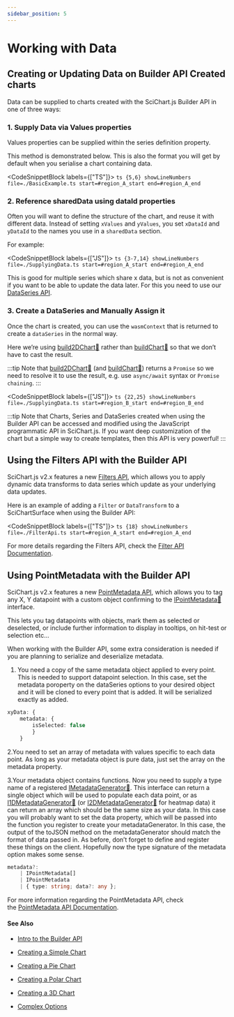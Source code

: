 ```yaml
---
sidebar_position: 5
---
```


# Working with Data

Creating or Updating Data on Builder API Created charts
-------------------------------------------------------

Data can be supplied to charts created with the SciChart.js Builder API in one of three ways:

### 1. Supply Data via Values properties

Values properties can be supplied within the series definition property.

This method is demonstrated below. This is also the format you will get by default when you serialise a chart containing data.

<CodeSnippetBlock labels={["TS"]}>
    ```ts {5,6} showLineNumbers file=./BasicExample.ts start=#region_A_start end=#region_A_end
    ```
</CodeSnippetBlock>

### 2. Reference sharedData using dataId properties

Often you will want to define the structure of the chart, and reuse it with different data. Instead of setting `xValues` and `yValues`, you set `xDataId` and `yDataId` to the names you use in a `sharedData` section.

For example:

<CodeSnippetBlock labels={["JS"]}>
    ```ts {3-7,14} showLineNumbers file=./SupplyingData.ts start=#region_A_start end=#region_A_end
    ```
</CodeSnippetBlock>

This is good for multiple series which share x data, but is not as convenient if you want to be able to update the data later. For this you need to use our [DataSeries API](/2d-charts/chart-types/data-series-api/data-series-api-overview).

### 3. Create a DataSeries and Manually Assign it

Once the chart is created, you can use the `wasmContext` that is returned to create a `dataSeries` in the normal way.

Here we’re using [build2DChart:blue_book:](https://www.scichart.com/documentation/js/current/typedoc/index.html#chartbuilder#build2dchart) rather than [buildChart:blue_book:](https://www.scichart.com/documentation/js/current/typedoc/index.html#chartbuilder#buildchart) so that we don’t have to cast the result.

:::tip
Note that [build2DChart:blue_book:](https://www.scichart.com/documentation/js/current/typedoc/index.html#chartbuilder#build2dchart) (and [buildChart:blue_book:](https://www.scichart.com/documentation/js/current/typedoc/index.html#chartbuilder#buildchart)) returns a `Promise` so we need to resolve it to use the result, e.g. use `async/await` syntax or `Promise chaining`.
:::

<CodeSnippetBlock labels={["JS"]}>
    ```ts {22,25} showLineNumbers file=./SupplyingData.ts start=#region_B_start end=#region_B_end
    ```
</CodeSnippetBlock>

:::tip
Note that Charts, Series and DataSeries created when using the Builder API can be accessed and modified using the JavaScript programmatic API in SciChart.js. If you want deep customization of the chart but a simple way to create templates, then this API is very powerful!
:::

Using the Filters API with the Builder API
------------------------------------------

SciChart.js v2.x features a new [Filters API](/2d-charts/chart-types/data-filters-api/data-filters-api-overview), which allows you to apply dynamic data transforms to data series which update as your underlying data updates.

Here is an example of adding a `Filter` or `DataTransform` to a SciChartSurface when using the Builder API:

<CodeSnippetBlock labels={["TS"]}>
    ```ts {18} showLineNumbers file=./FilterApi.ts start=#region_A_start end=#region_A_end
    ```
</CodeSnippetBlock>

For more details regarding the Filters API, check the [Filter API Documentation](/2d-charts/chart-types/data-filters-api/data-filters-api-overview).

Using PointMetadata with the Builder API
----------------------------------------

SciChart.js v2.x features a new [PointMetadata API](/2d-charts/chart-types/point-metadata-api/point-metadata-api-overview), which allows you to tag any X, Y datapoint with a custom object confirming to the [IPointMetadata:blue_book:](https://www.scichart.com/documentation/js/current/typedoc/interfaces/ipointmetadata.html) interface.

This lets you tag datapoints with objects, mark them as selected or deselected, or include further information to display in tooltips, on hit-test or selection etc...

When working with the Builder API, some extra consideration is needed if you are planning to serialize and deserialize metadata.

1. You need a copy of the same metadata object applied to every point. This is needed to support datapoint selection. In this case, set the metadata poroperty on the dataSeries options to your desired object and it will be cloned to every point that is added. It will be serialized exactly as added.


```ts showLineNumbers
xyData: { 
    metadata: { 
        isSelected: false 
        } 
    }
```

2.You need to set an array of metadata with values specific to each data point. As long as your metadata object is pure data, just set the array on the metadata property.

3.Your metadata object contains functions. Now you need to supply a type name of a registered [IMetadataGenerator:blue_book:](https://www.scichart.com/documentation/js/current/typedoc/interfaces/imetadatagenerator.html). This interface can return a single object which will be used to populate each data point, or as [I1DMetadataGenerator:blue_book:](https://www.scichart.com/documentation/js/current/typedoc/interfaces/i1dmetadatagenerator.html) (or [I2DMetadataGenerator:blue_book:](https://www.scichart.com/documentation/js/current/typedoc/interfaces/i2dmetadatagenerator.html) for heatmap data) it can return an array which should be the same size as your data. In this case you will probably want to set the data property, which will be passed into the function you register to create your metadataGenerator. In this case, the output of the toJSON method on the metadataGenerator should match the format of data passed in. As before, don’t forget to define and register these things on the client. Hopefully now the type signature of the metadata option makes some sense.

```ts showLineNumbers
metadata?: 
    | IPointMetadata[] 
    | IPointMetadata 
    | { type: string; data?: any };
```

For more information regarding the PointMetadata API, check the [PointMetadata API Documentation](/2d-charts/chart-types/point-metadata-api/point-metadata-api-overview).

#### See Also

* [Intro to the Builder API](/2d-charts/builder-api/builder-api-overview)

* [Creating a Simple Chart](/2d-charts/builder-api/simple-chart)

* [Creating a Pie Chart](/2d-charts/builder-api/pie-chart)

* [Creating a Polar Chart](/2d-charts/builder-api/polar-chart)

* [Creating a 3D Chart](/2d-charts/builder-api/default-3d-chart)

* [Complex Options](/2d-charts/builder-api/complex-options)